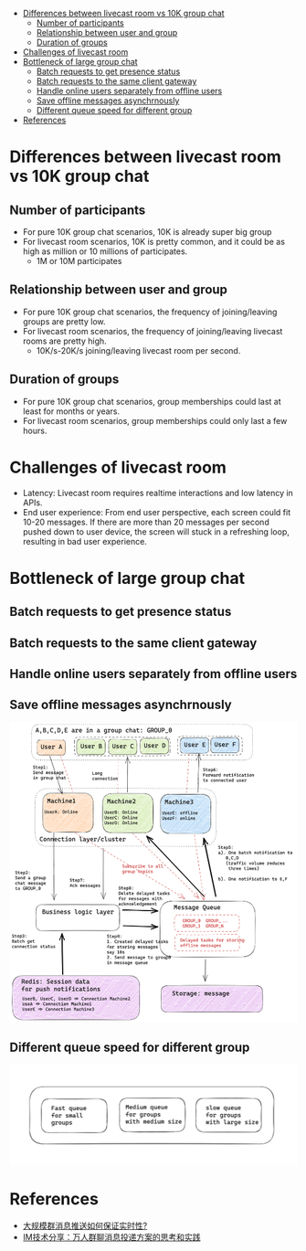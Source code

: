 - [Differences between livecast room vs 10K group chat](#differences-between-livecast-room-vs-10k-group-chat)
  - [Number of participants](#number-of-participants)
  - [Relationship between user and group](#relationship-between-user-and-group)
  - [Duration of groups](#duration-of-groups)
- [Challenges of livecast room](#challenges-of-livecast-room)
- [Bottleneck of large group chat](#bottleneck-of-large-group-chat)
  - [Batch requests to get presence status](#batch-requests-to-get-presence-status)
  - [Batch requests to the same client gateway](#batch-requests-to-the-same-client-gateway)
  - [Handle online users separately from offline users](#handle-online-users-separately-from-offline-users)
  - [Save offline messages asynchrnously](#save-offline-messages-asynchrnously)
  - [Different queue speed for different group](#different-queue-speed-for-different-group)
- [References](#references)

# Differences between livecast room vs 10K group chat 
## Number of participants
* For pure 10K group chat scenarios, 10K is already super big group
* For livecast room scenarios, 10K is pretty common, and it could be as high as million or 10 millions of participates. 
  * 1M or 10M participates

## Relationship between user and group
* For pure 10K group chat scenarios, the frequency of joining/leaving groups are pretty low. 
* For livecast room scenarios, the frequency of joining/leaving livecast rooms are pretty high.
  * 10K/s-20K/s joining/leaving livecast room per second.

## Duration of groups
* For pure 10K group chat scenarios, group memberships could last at least for months or years. 
* For livecast room scenarios, group memberships could only last a few hours. 

# Challenges of livecast room
* Latency: Livecast room requires realtime interactions and low latency in APIs. 
* End user experience: From end user perspective, each screen could fit 10-20 messages. If there are more than 20 messages per second pushed down to user device, the screen will stuck in a refreshing loop, resulting in bad user experience. 

# Bottleneck of large group chat
## Batch requests to get presence status 
## Batch requests to the same client gateway
## Handle online users separately from offline users
## Save offline messages asynchrnously

![](../.gitbook/assets/im_connectionlayer_scale.png)

## Different queue speed for different group

![](../.gitbook/assets/im_largegroup_messagequeue.png)

# References
* [大规模群消息推送如何保证实时性?](https://mp.weixin.qq.com/s?__biz=MzI1ODY0NjAwMA==&mid=2247483830&idx=1&sn=b049558916512f4e1d4f34c5489a1d46&chksm=ea044b29dd73c23fae4508d555446a57c517dcc0c0b1ad47ad0003bb8df44cf04b8d6f1be3ad&scene=21#wechat_redirect)
* [IM技术分享：万人群聊消息投递方案的思考和实践](https://cloud.tencent.com/developer/article/1869748)